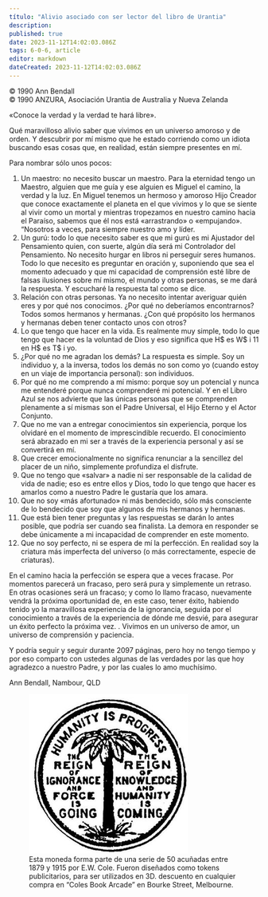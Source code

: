 ```yaml
---
título: "Alivio asociado con ser lector del libro de Urantia"
description: 
published: true
date: 2023-11-12T14:02:03.086Z
tags: 6-0-6, article
editor: markdown
dateCreated: 2023-11-12T14:02:03.086Z
---
```


<p class="v-card v-sheet theme--light grey lighten-3 px-2 py-1">© 1990 Ann Bendall<br>© 1990 ANZURA, Asociación Urantia de Australia y Nueva Zelanda</p>


«Conoce la verdad y la verdad te hará libre».

Qué maravilloso alivio saber que vivimos en un universo amoroso y de orden. Y descubrir por mí mismo que he estado corriendo como un idiota buscando esas cosas que, en realidad, están siempre presentes en mí.

Para nombrar sólo unos pocos:

1. Un maestro: no necesito buscar un maestro. Para la eternidad tengo un Maestro, alguien que me guía y ese alguien es Miguel el camino, la verdad y la luz. En Miguel tenemos un hermoso y amoroso Hijo Creador que conoce exactamente el planeta en el que vivimos y lo que se siente al vivir como un mortal y mientras tropezamos en nuestro camino hacia el Paraíso, sabemos que él nos está «arrastrando» o «empujando». “Nosotros a veces, para siempre nuestro amo y líder.
2. Un gurú: todo lo que necesito saber es que mi gurú es mi Ajustador del Pensamiento quien, con suerte, algún día será mi Controlador del Pensamiento. No necesito hurgar en libros ni perseguir seres humanos. Todo lo que necesito es preguntar en oración y, suponiendo que sea el momento adecuado y que mi capacidad de comprensión esté libre de falsas ilusiones sobre mí mismo, el mundo y otras personas, se me dará la respuesta. Y escucharé la respuesta tal como se dice.
3. Relación con otras personas. Ya no necesito intentar averiguar quién eres y por qué nos conocimos. ¿Por qué no deberíamos encontrarnos? Todos somos hermanos y hermanas. ¿Con qué propósito los hermanos y hermanas deben tener contacto unos con otros?
4. Lo que tengo que hacer en la vida. Es realmente muy simple, todo lo que tengo que hacer es la voluntad de Dios y eso significa que H$ es W$ i 11 en H$ es T$ i yo.
5. ¿Por qué no me agradan los demás? La respuesta es simple. Soy un individuo y, a la inversa, todos los demás no son como yo (cuando estoy en un viaje de importancia personal): son individuos.
6. Por qué no me comprendo a mí mismo: porque soy un potencial y nunca me entenderé porque nunca comprenderé mi potencial. Y en el Libro Azul se nos advierte que las únicas personas que se comprenden plenamente a sí mismas son el Padre Universal, el Hijo Eterno y el Actor Conjunto.
7. Que no me van a entregar conocimientos sin experiencia, porque los olvidaré en el momento de imprescindible recuerdo. El conocimiento será abrazado en mi ser a través de la experiencia personal y así se convertirá en mí.
8. Que crecer emocionalmente no significa renunciar a la sencillez del placer de un niño, simplemente profundiza el disfrute.
9. Que no tengo que «salvar» a nadie ni ser responsable de la calidad de vida de nadie; eso es entre ellos y Dios, todo lo que tengo que hacer es amarlos como a nuestro Padre le gustaría que los amara.
10. Que no soy «más afortunado» ni más bendecido, sólo más consciente de lo bendecido que soy que algunos de mis hermanos y hermanas.
11. Que está bien tener preguntas y las respuestas se darán lo antes posible, que podría ser cuando sea finalista. La demora en responder se debe únicamente a mi incapacidad de comprender en este momento.
12. Que no soy perfecto, ni se espera de mí la perfección. En realidad soy la criatura más imperfecta del universo (o más correctamente, especie de criaturas).

En el camino hacia la perfección se espera que a veces fracase. Por momentos parecerá un fracaso, pero será pura y simplemente un retraso. En otras ocasiones será un fracaso; y como lo llamo fracaso, nuevamente vendrá la próxima oportunidad de, en este caso, tener éxito, habiendo tenido yo la maravillosa experiencia de la ignorancia, seguida por el conocimiento a través de la experiencia de dónde me desvié, para asegurar un éxito perfecto la próxima vez. . Vivimos en un universo de amor, un universo de comprensión y paciencia.

Y podría seguir y seguir durante 2097 páginas, pero hoy no tengo tiempo y por eso comparto con ustedes algunas de las verdades por las que hoy agradezco a nuestro Padre, y por las cuales lo amo muchísimo.

Ann Bendall, Nambour, QLD

<figure id="Figure_3" class="image urantiapedia" alt="coin">
<img src="/image/article/606/coin7.jpg">
<figcaption>Esta moneda forma parte de una serie de 50 acuñadas entre 1879 y 1915 por E.W. Cole. Fueron diseñados como tokens publicitarios, para ser utilizados en 3D. descuento en cualquier compra en “Coles Book Arcade” en Bourke Street, Melbourne.</figcaption>
</figure>

